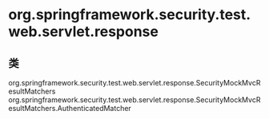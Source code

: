 # org.springframework.security.test.web.servlet.response

## 类

org.springframework.security.test.web.servlet.response.SecurityMockMvcResultMatchers
org.springframework.security.test.web.servlet.response.SecurityMockMvcResultMatchers.AuthenticatedMatcher




